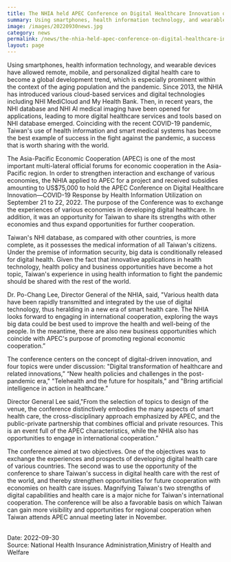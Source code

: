 ```yaml
---
title: The NHIA held APEC Conference on Digital Healthcare Innovation on September 21-22
summary: Using smartphones, health information technology, and wearable devices have allowed remote, mobile, and personalized digital health care to become a global development trend, which is especially prominent within the context of the aging population and the pandemic.
image: /images/20220930news.jpg
category: news
permalink: /news/the-nhia-held-apec-conference-on-digital-healthcare-innovation-on-september-21-22/
layout: page
---
```


Using smartphones, health information technology, and wearable devices have allowed remote, mobile, and personalized digital health care to become a global development trend, which is especially prominent within the context of the aging population and the pandemic. Since 2013, the NHIA has introduced various cloud-based services and digital technologies including NHI MediCloud and My Health Bank. Then, in recent years, the NHI database and NHI AI medical imaging have been opened for applications, leading to more digital healthcare services and tools based on NHI database emerged. Coinciding with the recent COVID-19 pandemic, Taiwan's use of health information and smart medical systems has become the best example of success in the fight against the pandemic, a success that is worth sharing with the world.

The Asia-Pacific Economic Cooperation (APEC) is one of the most important multi-lateral official forums for economic cooperation in the Asia-Pacific region. In order to strengthen interaction and exchange of various economies, the NHIA applied to APEC for a project and received subsidies amounting to US$75,000 to hold the APEC Conference on Digital Healthcare Innovation—COVID-19 Response by Health Information Utilization on September 21 to 22, 2022. The purpose of the Conference was to exchange the experiences of various economies in developing digital healthcare. In addition, it was an opportunity for Taiwan to share its strengths with other economies and thus expand opportunities for further cooperation.

Taiwan's NHI database, as compared with other countries, is more complete, as it possesses the medical information of all Taiwan's citizens. Under the premise of information security, big data is conditionally released for digital health. Given the fact that innovative applications in health technology, health policy and business opportunities have become a hot topic, Taiwan's experience in using health information to fight the pandemic should be shared with the rest of the world.

Dr. Po-Chang Lee, Director General of the NHIA, said, "Various health data have been rapidly transmitted and integrated by the use of digital technology, thus heralding in a new era of smart health care. The NHIA looks forward to engaging in international cooperation, exploring the ways big data could be best used to improve the health and well-being of the people. In the meantime, there are also new business opportunities which coincide with APEC's purpose of promoting regional economic cooperation.”

The conference centers on the concept of digital-driven innovation, and four topics were under discussion: "Digital transformation of healthcare and related innovations,” “New health policies and challenges in the post-pandemic era," "Telehealth and the future for hospitals," and "Bring artificial intelligence in action in healthcare.”

Director General Lee said,"From the selection of topics to design of the venue, the conference distinctively embodies the many aspects of smart health care, the cross-disciplinary approach emphasized by APEC, and the public-private partnership that combines official and private resources. This is an event full of the APEC characteristics, while the NHIA also has opportunities to engage in international cooperation.”

The conference aimed at two objectives. One of the objectives was to exchange the experiences and prospects of developing digital health care of various countries. The second was to use the opportunity of the conference to share Taiwan's success in digital health care with the rest of the world, and thereby strengthen opportunities for future cooperation with economies on health care issues. Magnifying Taiwan's two strengths of digital capabilities and health care is a major niche for Taiwan's international cooperation. The conference will be also a favorable basis on which Taiwan can gain more visibility and opportunities for regional cooperation when Taiwan attends APEC annual meeting later in November.

<br/>
Date: 2022-09-30
<br/>
Source: National Health Insurance Administration,Ministry of Health and Welfare
